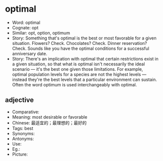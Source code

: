 # optimal

- Word: optimal
- Cognate: opt
- Similar: opt, option, optimum
- Story: Something that's optimal is the best or most favorable for a given situation. Flowers? Check. Chocolates? Check. Dinner reservation? Check. Sounds like you have the optimal conditions for a successful anniversary date.
- Story: There's an implication with optimal that certain restrictions exist in a given situation, so that what is optimal isn't necessarily the ideal scenario — it's the best one given those limitations. For example, optimal population levels for a species are not the highest levels — instead they're the best levels that a particular environment can sustain. Often the word optimum is used interchangeably with optimal.

## adjective

- Comparative: 
- Meaning: most desirable or favorable
- Chinese: 最适宜的；最理想的；最好的
- Tags: best
- Synonyms: 
- Antonyms: 
- Use: 
- Eg.: 
- Picture: 

